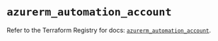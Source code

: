 # `azurerm_automation_account`

Refer to the Terraform Registry for docs: [`azurerm_automation_account`](https://registry.terraform.io/providers/hashicorp/azurerm/3.90.0/docs/resources/automation_account).
